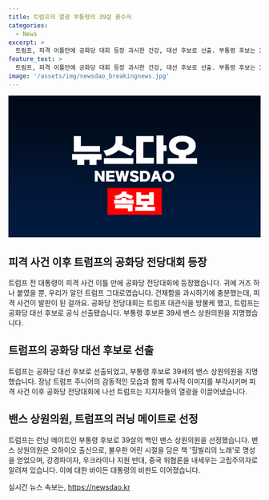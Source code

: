 ```yaml
---
title: 트럼프의 열광 부통령의 39살 흙수저
categories:
  - News
excerpt: >
  트럼프, 피격 이틀만에 공화당 대회 등장 과시한 건강, 대선 후보로 선출. 부통령 후보는 39살 상원의원. 고립주의로 명성 쌓은 밴스 후보, 바이든 비판 불붙어. 민주당은 대선 후보 조기 지명 방안 검토. - 황정민
feature_text: >
  트럼프, 피격 이틀만에 공화당 대회 등장 과시한 건강, 대선 후보로 선출. 부통령 후보는 39살 상원의원. 고립주의로 명성 쌓은 밴스 후보, 바이든 비판 불붙어. 민주당은 대선 후보 조기 지명 방안 검토. - 황정민
image: '/assets/img/newsdao_breakingnews.jpg'
---
```


<p><img src="/assets/img/newsdao_breakingnews.jpg" alt="implanttips 속보" /></p>

<h2 data-ke-size="size26">피격 사건 이후 트럼프의 공화당 전당대회 등장</h2>

<p data-ke-size="size16">트럼프 전 대통령이 피격 사건 이틀 만에 공화당 전당대회에 등장했습니다. 귀에 거즈 하나 붙였을 뿐, 우리가 알던 트럼프 그대로였습니다. 건재함을 과시하기에 충분했는데, 피격 사건이 발판이 된 걸까요. 공화당 전당대회는 트럼프 대관식을 방불케 했고, 트럼프는 공화당 대선 후보로 공식 선출됐습니다. 부통령 후보론 39세 밴스 상원의원을 지명했습니다.</p>

<h2 data-ke-size="size26">트럼프의 공화당 대선 후보로 선출</h2>

<p data-ke-size="size16">트럼프는 공화당 대선 후보로 선출되었고, 부통령 후보로 39세의 밴스 상원의원을 지명했습니다. 장남 트럼프 주니어의 감동적인 모습과 함께 투사적 이미지를 부각시키며 피격 사건 이후 공화당 전당대회에 나선 트럼프는 지지자들의 열광을 이끌어냈습니다.</p>

<h2 data-ke-size="size26">밴스 상원의원, 트럼프의 러닝 메이트로 선정</h2>

<p data-ke-size="size16">트럼프는 런닝 메이트인 부통령 후보로 39살의 백인 밴스 상원의원을 선정했습니다. 밴스 상원의원은 오하이오 출신으로, 불우한 어린 시절을 담은 책 '힐빌리의 노래'로 명성을 얻었으며, 강경파이자, 우크라이나 지원 반대, 중국 위협론을 내세우는 고립주의자로 알려져 있습니다. 이에 대한 바이든 대통령의 비판도 이어졌습니다.</p>
실시간 뉴스 속보는, <a href="https://newsdao.kr" rel="dofollow">https://newsdao.kr</a>


